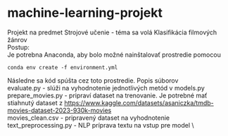 # machine-learning-projekt
Projekt na predmet Strojové učenie - téma sa volá Klasifikácia filmových žánrov \
Postup: \
Je potrebna Anaconda, aby bolo možné nainštalovať prostredie pomocou
```
conda env create -f environment.yml
```
Následne sa kód spúšta cez toto prostredie.
Popis súborov\
evaluate.py - slúži na vyhodnotenie jednotlivých metód v models.py \
prepare_movies.py - pripraví dataset na trenovanie. Je potrebné mať stiahnutý dataset z https://www.kaggle.com/datasets/asaniczka/tmdb-movies-dataset-2023-930k-movies \
movies_clean.csv - pripravený dataset na vyhodnotenie \
text_preprocessing.py - NLP príprava textu na vstup pre model \

